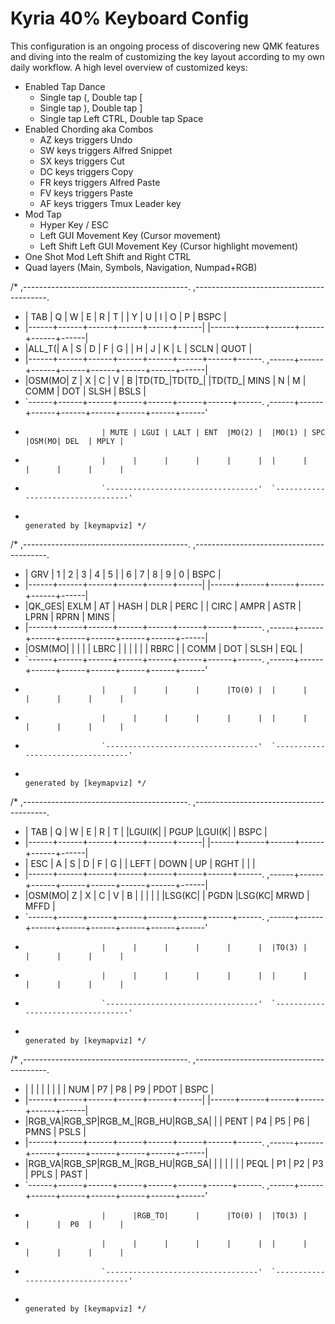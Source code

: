 # Kyria 40% Keyboard Config
This configuration is an ongoing process of discovering new QMK features and diving into the realm of customizing the key layout according to my own daily workflow.
A high level overview of customized keys:
- Enabled Tap Dance
  - Single tap (, Double tap [
  - Single tap ), Double tap ]
  - Single tap Left CTRL, Double tap Space
- Enabled Chording aka Combos
  - AZ keys triggers Undo
  - SW keys triggers Alfred Snippet
  - SX keys triggers Cut
  - DC keys triggers Copy
  - FR keys triggers Alfred Paste
  - FV keys triggers Paste
  - AF keys triggers Tmux Leader key
- Mod Tap
  - Hyper Key / ESC
  - Left GUI Movement Key (Cursor movement)
  - Left Shift Left GUI Movement Key (Cursor highlight movement)
- One Shot Mod Left Shift and Right CTRL
- Quad layers (Main, Symbols, Navigation, Numpad+RGB)

/* ,-----------------------------------------.                              ,-----------------------------------------.
 * | TAB  |  Q   |  W   |  E   |  R   |  T   |                              |  Y   |  U   |  I   |  O   |  P   | BSPC |
 * |------+------+------+------+------+------|                              |------+------+------+------+------+------|
 * |ALL_T(|  A   |  S   |  D   |  F   |  G   |                              |  H   |  J   |  K   |  L   | SCLN | QUOT |
 * |------+------+------+------+------+------+------+------.  ,------+------+------+------+------+------+------+------|
 * |OSM(MO|  Z   |  X   |  C   |  V   |  B   |TD(TD_|TD(TD_|  |TD(TD_| MINS |  N   |  M   | COMM | DOT  | SLSH | BSLS |
 * `------+------+------+------+------+------+------+------.  ,------+------+------+------+------+------+------+------'
 *                      | MUTE | LGUI | LALT | ENT  |MO(2) |  |MO(1) | SPC  |OSM(MO| DEL  | MPLY |
 *                      |      |      |      |      |      |  |      |      |      |      |      |
 *                      `----------------------------------'  `----------------------------------'
 *                                                                               generated by [keymapviz] */

/* ,-----------------------------------------.                              ,-----------------------------------------.
 * | GRV  |  1   |  2   |  3   |  4   |  5   |                              |  6   |  7   |  8   |  9   |  0   | BSPC |
 * |------+------+------+------+------+------|                              |------+------+------+------+------+------|
 * |QK_GES| EXLM |  AT  | HASH | DLR  | PERC |                              | CIRC | AMPR | ASTR | LPRN | RPRN | MINS |
 * |------+------+------+------+------+------+------+------.  ,------+------+------+------+------+------+------+------|
 * |OSM(MO|      |      |      |      | LBRC |      |      |  |      |      | RBRC |      | COMM | DOT  | SLSH | EQL  |
 * `------+------+------+------+------+------+------+------.  ,------+------+------+------+------+------+------+------'
 *                      |      |      |      |      |TO(0) |  |      |      |      |      |      |
 *                      |      |      |      |      |      |  |      |      |      |      |      |
 *                      `----------------------------------'  `----------------------------------'
 *                                                                               generated by [keymapviz] */

/* ,-----------------------------------------.                              ,-----------------------------------------.
 * | TAB  |  Q   |  W   |  E   |  R   |  T   |                              |LGUI(K|      | PGUP |LGUI(K|      | BSPC |
 * |------+------+------+------+------+------|                              |------+------+------+------+------+------|
 * | ESC  |  A   |  S   |  D   |  F   |  G   |                              | LEFT | DOWN |  UP  | RGHT |      |      |
 * |------+------+------+------+------+------+------+------.  ,------+------+------+------+------+------+------+------|
 * |OSM(MO|  Z   |  X   |  C   |  V   |  B   |      |      |  |      |      |LSG(KC|      | PGDN |LSG(KC| MRWD | MFFD |
 * `------+------+------+------+------+------+------+------.  ,------+------+------+------+------+------+------+------'
 *                      |      |      |      |      |      |  |TO(3) |      |      |      |      |
 *                      |      |      |      |      |      |  |      |      |      |      |      |
 *                      `----------------------------------'  `----------------------------------'
 *                                                                               generated by [keymapviz] */

/* ,-----------------------------------------.                              ,-----------------------------------------.
 * |      |      |      |      |      |      |                              | NUM  |  P7  |  P8  |  P9  | PDOT | BSPC |
 * |------+------+------+------+------+------|                              |------+------+------+------+------+------|
 * |RGB_VA|RGB_SP|RGB_M_|RGB_HU|RGB_SA|      |                              | PENT |  P4  |  P5  |  P6  | PMNS | PSLS |
 * |------+------+------+------+------+------+------+------.  ,------+------+------+------+------+------+------+------|
 * |RGB_VA|RGB_SP|RGB_M_|RGB_HU|RGB_SA|      |      |      |  |      |      | PEQL |  P1  |  P2  |  P3  | PPLS | PAST |
 * `------+------+------+------+------+------+------+------.  ,------+------+------+------+------+------+------+------'
 *                      |      |RGB_TO|      |      |TO(0) |  |TO(3) |      |      |  P0  |      |
 *                      |      |      |      |      |      |  |      |      |      |      |      |
 *                      `----------------------------------'  `----------------------------------'
 *                                                                               generated by [keymapviz] */
